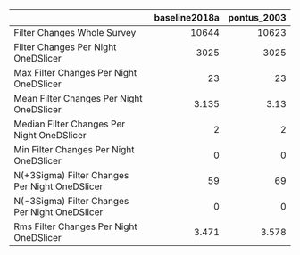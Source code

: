 |                                                |   baseline2018a |   pontus_2003 |
|:-----------------------------------------------|----------------:|--------------:|
| Filter Changes Whole Survey                    |       10644     |     10623     |
| Filter Changes Per Night OneDSlicer            |        3025     |      3025     |
| Max Filter Changes Per Night OneDSlicer        |          23     |        23     |
| Mean Filter Changes Per Night OneDSlicer       |           3.135 |         3.13  |
| Median Filter Changes Per Night OneDSlicer     |           2     |         2     |
| Min Filter Changes Per Night OneDSlicer        |           0     |         0     |
| N(+3Sigma) Filter Changes Per Night OneDSlicer |          59     |        69     |
| N(-3Sigma) Filter Changes Per Night OneDSlicer |           0     |         0     |
| Rms Filter Changes Per Night OneDSlicer        |           3.471 |         3.578 |

